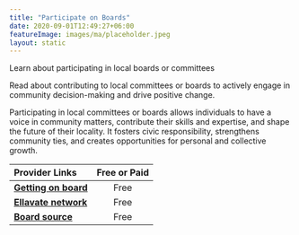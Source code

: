 ```yaml
---
title: "Participate on Boards"
date: 2020-09-01T12:49:27+06:00
featureImage: images/ma/placeholder.jpeg
layout: static
---
```


Learn about participating in local boards or committees 

Read about contributing to local committees or boards to actively engage in community decision-making and drive positive change.

Participating in local committees or boards allows individuals to have a voice in community matters, contribute their skills and expertise, and shape the future of their locality. It fosters civic responsibility, strengthens community ties, and creates opportunities for personal and collective growth.

| Provider Links      | Free or Paid  |  
| :-----------          | :--------------:      |  
| [**Getting on board**](https://www.gettingonboard.org/) | Free | 
| [**Ellavate network**](https://www.ellevatenetwork.com/articles/7585-this-is-why-joining-a-board-is-great-for-your-career) | Free  | 
| [**Board source**](https://boardsource.org/fundamental-topics-of-nonprofit-board-service/composition-recruitment/board-service/) | Free | 
  

<br/><br/>






